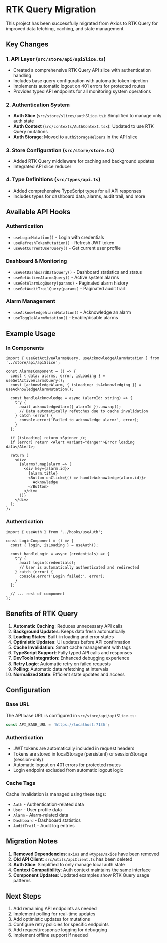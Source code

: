 # RTK Query Migration

This project has been successfully migrated from Axios to RTK Query for improved data fetching, caching, and state management.

## Key Changes

### 1. API Layer (`src/store/api/apiSlice.ts`)
- Created a comprehensive RTK Query API slice with authentication handling
- Includes base query configuration with automatic token injection
- Implements automatic logout on 401 errors for protected routes
- Provides typed API endpoints for all monitoring system operations

### 2. Authentication System
- **Auth Slice** (`src/store/slices/authSlice.ts`): Simplified to manage only auth state
- **Auth Context** (`src/contexts/AuthContext.tsx`): Updated to use RTK Query mutations
- **Auth Storage**: Moved to `authStorageHelpers` in the API slice

### 3. Store Configuration (`src/store/store.ts`)
- Added RTK Query middleware for caching and background updates
- Integrated API slice reducer

### 4. Type Definitions (`src/types/api.ts`)
- Added comprehensive TypeScript types for all API responses
- Includes types for dashboard data, alarms, audit trail, and more

## Available API Hooks

### Authentication
- `useLoginMutation()` - Login with credentials
- `useRefreshTokenMutation()` - Refresh JWT token
- `useGetCurrentUserQuery()` - Get current user profile

### Dashboard & Monitoring
- `useGetDashboardDataQuery()` - Dashboard statistics and status
- `useGetActiveAlarmsQuery()` - Active system alarms
- `useGetAlarmLogQuery(params)` - Paginated alarm history
- `useGetAuditTrailQuery(params)` - Paginated audit trail

### Alarm Management
- `useAcknowledgeAlarmMutation()` - Acknowledge an alarm
- `useToggleAlarmMutation()` - Enable/disable alarms

## Example Usage

### In Components
```tsx
import { useGetActiveAlarmsQuery, useAcknowledgeAlarmMutation } from '../store/api/apiSlice';

const AlarmsComponent = () => {
  const { data: alarms, error, isLoading } = useGetActiveAlarmsQuery();
  const [acknowledgeAlarm, { isLoading: isAcknowledging }] = useAcknowledgeAlarmMutation();

  const handleAcknowledge = async (alarmId: string) => {
    try {
      await acknowledgeAlarm({ alarmId }).unwrap();
      // Data automatically refetches due to cache invalidation
    } catch (error) {
      console.error('Failed to acknowledge alarm:', error);
    }
  };

  if (isLoading) return <Spinner />;
  if (error) return <Alert variant="danger">Error loading data</Alert>;
  
  return (
    <div>
      {alarms?.map(alarm => (
        <div key={alarm.id}>
          {alarm.title}
          <Button onClick={() => handleAcknowledge(alarm.id)}>
            Acknowledge
          </Button>
        </div>
      ))}
    </div>
  );
};
```

### Authentication
```tsx
import { useAuth } from '../hooks/useAuth';

const LoginComponent = () => {
  const { login, isLoading } = useAuth();

  const handleLogin = async (credentials) => {
    try {
      await login(credentials);
      // User is automatically authenticated and redirected
    } catch (error) {
      console.error('Login failed:', error);
    }
  };

  // ... rest of component
};
```

## Benefits of RTK Query

1. **Automatic Caching**: Reduces unnecessary API calls
2. **Background Updates**: Keeps data fresh automatically
3. **Loading States**: Built-in loading and error states
4. **Optimistic Updates**: UI updates before API confirmation
5. **Cache Invalidation**: Smart cache management with tags
6. **TypeScript Support**: Fully typed API calls and responses
7. **DevTools Integration**: Enhanced debugging experience
8. **Retry Logic**: Automatic retry on failed requests
9. **Polling**: Automatic data refetching at intervals
10. **Normalized State**: Efficient state updates and access

## Configuration

### Base URL
The API base URL is configured in `src/store/api/apiSlice.ts`:
```typescript
const API_BASE_URL = 'https://localhost:7136';
```

### Authentication
- JWT tokens are automatically included in request headers
- Tokens are stored in localStorage (persistent) or sessionStorage (session-only)
- Automatic logout on 401 errors for protected routes
- Login endpoint excluded from automatic logout logic

### Cache Tags
Cache invalidation is managed using these tags:
- `Auth` - Authentication-related data
- `User` - User profile data
- `Alarm` - Alarm-related data
- `Dashboard` - Dashboard statistics
- `AuditTrail` - Audit log entries

## Migration Notes

1. **Removed Dependencies**: `axios` and `@types/axios` have been removed
2. **Old API Client**: `src/utils/apiClient.ts` has been deleted
3. **Auth Slice**: Simplified to only manage local auth state
4. **Context Compatibility**: Auth context maintains the same interface
5. **Component Updates**: Updated examples show RTK Query usage patterns

## Next Steps

1. Add remaining API endpoints as needed
2. Implement polling for real-time updates
3. Add optimistic updates for mutations
4. Configure retry policies for specific endpoints
5. Add request/response logging for debugging
6. Implement offline support if needed